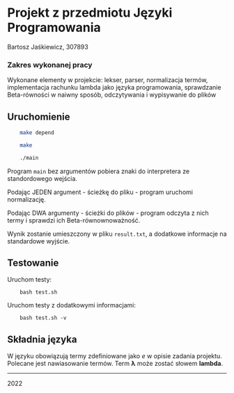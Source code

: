 # Projekt z przedmiotu Języki Programowania
Bartosz Jaśkiewicz, 307893

### Zakres wykonanej pracy
Wykonane elementy w projekcie: lekser, parser, normalizacja termów, implementacja rachunku lambda jako języka programowania, sprawdzanie Beta-równości w naiwny sposób, odczytywania i wypisywanie do plików

## Uruchomienie
```sh
    make depend
```
```sh
    make
```
```sh
    ./main
```
Program `main` bez argumentów pobiera znaki do interpretera ze standordowego wejścia.

Podając JEDEN argument - ścieżkę do pliku - program uruchomi normalizację.

Podając DWA argumenty - ścieżki do plików - program odczyta z nich termy i sprawdzi ich Beta-równownoważność.

Wynik zostanie umieszczony w pliku `result.txt`, a dodatkowe informacje na standardowe wyjście.

## Testowanie
Uruchom testy:
```
    bash test.sh
```
Uruchom testy z dodatkowymi informacjami:
```
    bash test.sh -v
```

## Składnia języka
W języku obowiązują termy zdefiniowane jako *e* w opisie zadania projektu. Polecane jest nawiasowanie termów. Term **λ** może zostać słowem **lambda**.

---
2022
